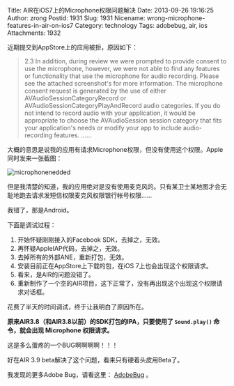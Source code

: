 Title: AIR在iOS7上的Microphone权限问题解决
Date: 2013-09-26 19:16:25
Author: zrong
Postid: 1931
Slug: 1931
Nicename: wrong-microphone-features-in-air-on-ios7
Category: technology
Tags: adobebug, air, ios
Attachments: 1932

近期提交到AppStore上的应用被拒，原因如下：

>  2.3
>  In addition, during review we were prompted to provide consent to use the microphone, however, we were not able to find any features or functionality that use the microphone for audio recording.
>  Please see the attached screenshot's for more information.
>  The microphone consent request is generated by the use of either AVAudioSessionCategoryRecord or AVAudioSessionCategoryPlayAndRecord audio categories.
>  If you do not intend to record audio with your application, it would be appropriate to choose the AVAudioSession session category that fits your application's needs or modify your app to include audio-recording features.
>  ......

大概的意思是说我的应用有请求Microphone权限，但没有使用这个权限。Apple同时发来一张截图：

![microphonenedded][51]

但是我清楚的知道，我的应用绝对是没有使用麦克风的。只有某卫士某地图才会无耻地跑去请求发短信权限麦克风权限银行帐号权限…… <!--more-->

我错了，那是Android。

下面是调试过程：

1. 开始怀疑刚刚接入的Facebook SDK，去掉之，无效。
1. 再怀疑AppleIAP代码，去掉之，无效。
1. 去掉所有的外部ANE，重新打包，无效。
1. 安装目前正在AppStore上下载的包，在iOS 7上也会出现这个权限请求。
1. 看来，是AIR的问题没错了。
1. 重新制作了一个空的AIR项目，这下正常了，没有再出现这个出现这个权限请求对话框。

花费了半天的时间调试，终于让我明白了原因所在。

**原来AIR3.8（和AIR3.8以前）的SDK打包的IPA，只要使用了 `Sound.play()` 命令，就会出现 Microphone 权限请求。**

这是多么蛋疼的一个BUG啊啊啊啊！！！

好在AIR 3.9 beta解决了这个问题，看来只有硬着头皮用Beta了。

我发现的更多Adobe Bug，请看这里： [AdobeBug][1] 。

[1]: /post/tag/AdobeBug
[51]: /wp-content/uploads/2013/09/microphonenedded.jpg
